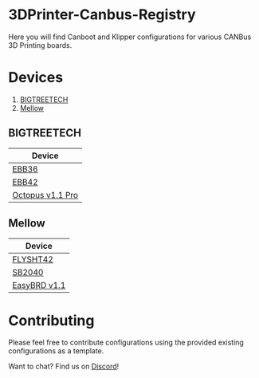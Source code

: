 # 3DPrinter-Canbus-Registry
Here you will find Canboot and Klipper configurations for various CANBus 3D Printing boards.

# Devices

1. [BIGTREETECH](#BIGTREETECH)
1. [Mellow](#Mellow)

## BIGTREETECH

| Device |
| --- |
| [EBB36](btt-ebb36/) |
| [EBB42](btt-ebb42/) |
| [Octopus v1.1 Pro](octopus-v1.1-pro/) |


## Mellow

| Device |
| --- |
| [FLYSHT42](mellow-flysht42/) |
| [SB2040](mellow-sb2040/) | 
| [EasyBRD v1.1](mellow-easybrd-v1.1/) | 

# Contributing

Please feel free to contribute configurations using the provided existing configurations as a template.

Want to chat? Find us on [Discord](https://discord.gg/AypNA4Q8)!
